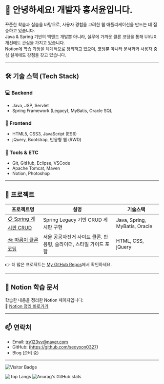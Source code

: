 # 👋 안녕하세요!  개발자 **홍서윤**입니다.

꾸준한 학습과 실습을 바탕으로, 사용자 경험을 고려한 웹 애플리케이션을 만드는 데 집중하고 있습니다.  
Java & Spring 기반의 백엔드 개발뿐 아니라, 실무에 가까운 클론 코딩을 통해 UI/UX 개선에도 관심을 가지고 있습니다.  
Notion에 학습 과정을 체계적으로 정리하고 있으며, 코딩뿐 아니라 문서화와 사용자 중심 설계에도 강점을 갖고 있습니다.

---

## 🛠 기술 스택 (Tech Stack)

### 💻 Backend
- Java, JSP, Servlet
- Spring Framework (Legacy), MyBatis, Oracle SQL

### 🎨 Frontend
- HTML5, CSS3, JavaScript (ES6)
- jQuery, Bootstrap, 반응형 웹 (RWD)

### 🧰 Tools & ETC
- Git, GitHub, Eclipse, VSCode
- Apache Tomcat, Maven
- Notion, Photoshop

---

## 📁 프로젝트

| 프로젝트명 | 설명 | 기술스택 |
|------------|------|----------|
| [📋 Spring 게시판 CRUD](https://github.com/seoyoon0327/githubTest) | Spring Legacy 기반 CRUD 게시판 구현 | Java, Spring, MyBatis, Oracle |
| [🚲 따릉이 클론 코딩](https://github.com/#) | 서울 공공자전거 사이트 클론. 반응형, 슬라이더, 스타일 가이드 포함 | HTML, CSS, jQuery |

👉 더 많은 프로젝트는 [My GitHub Repos](https://github.com/seoyoon0327?tab=repositories)에서 확인하세요.

---

## 📝 Notion 학습 문서

학습한 내용을 정리한 Notion 페이지입니다:  
📘 [Notion 정리 바로가기](https://notion.so/#)

---

## 📫 연락처

- Email: try123vv@naver.com  
- GitHub: (https://github.com/seoyoon0327)  
- Blog (준비 중)

---

<!-- 깃허브 방문자 수 뱃지 (원하면 추가) -->

![Visitor Badge](https://komarev.com/ghpvc/?username=seoyoon0327&color=blue)


<!-- 깃허브 통계 뱃지 -->

![Top Langs](https://github-readme-stats.vercel.app/api/top-langs/?username=seoyoon0327&layout=compact)
![Anurag's GitHub stats](https://github-readme-stats.vercel.app/api?username=seoyoon0327&show_icons=true&theme=default)


